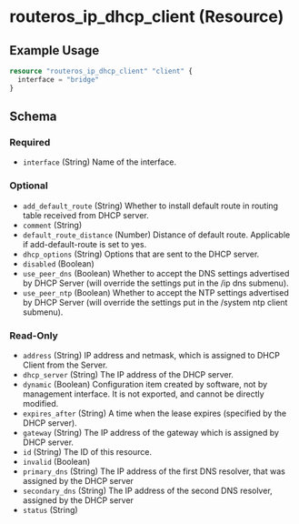 # routeros_ip_dhcp_client (Resource)


## Example Usage
```terraform
resource "routeros_ip_dhcp_client" "client" {
  interface = "bridge"
}
```

<!-- schema generated by tfplugindocs -->
## Schema

### Required

- `interface` (String) Name of the interface.

### Optional

- `add_default_route` (String) Whether to install default route in routing table received from DHCP server.
- `comment` (String)
- `default_route_distance` (Number) Distance of default route. Applicable if add-default-route is set to yes.
- `dhcp_options` (String) Options that are sent to the DHCP server.
- `disabled` (Boolean)
- `use_peer_dns` (Boolean) Whether to accept the DNS settings advertised by DHCP Server (will override the settings put in the /ip dns submenu).
- `use_peer_ntp` (Boolean) Whether to accept the NTP settings advertised by DHCP Server (will override the settings put in the /system ntp client submenu).

### Read-Only

- `address` (String) IP address and netmask, which is assigned to DHCP Client from the Server.
- `dhcp_server` (String) The IP address of the DHCP server.
- `dynamic` (Boolean) Configuration item created by software, not by management interface. It is not exported, and cannot be directly modified.
- `expires_after` (String) A time when the lease expires (specified by the DHCP server).
- `gateway` (String) The IP address of the gateway which is assigned by DHCP server.
- `id` (String) The ID of this resource.
- `invalid` (Boolean)
- `primary_dns` (String) The IP address of the first DNS resolver, that was assigned by the DHCP server
- `secondary_dns` (String) The IP address of the second DNS resolver, assigned by the DHCP server
- `status` (String)


